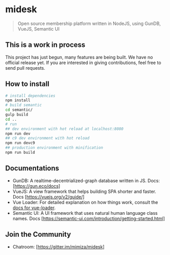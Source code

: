 # midesk

> Open source membership platform written in NodeJS, using GunDB, VueJS, Semantic UI

## This is a work in process
This project has just begun, many features are being built. We have no official release yet. If you are interested in giving contributions, feel free to send pull requests.

## How to install
``` bash
# install dependencies
npm install
# build semantic
cd semantic/
gulp build
cd ..
# run
## dev environment with hot reload at localhost:8080
npm run dev
## c9 dev environment with hot reload
npm run devc9
## production environment with minification
npm run build
```

## Documentations
- GunDB: A realtime-decentrialized-graph database written in JS. Docs: [https://gun.eco/docs]
- VueJS: A view framework that helps building SPA shorter and faster. Docs [https://vuejs.org/v2/guide/]
- Vue Loader: For detailed explanation on how things work, consult the [docs for vue-loader](http://vuejs.github.io/vue-loader).
- Semantic UI: A UI framework that uses natural human language class names. Docs [https://semantic-ui.com/introduction/getting-started.html]

## Join the Community
- Chatroom: [https://gitter.im/mimiza/midesk]

